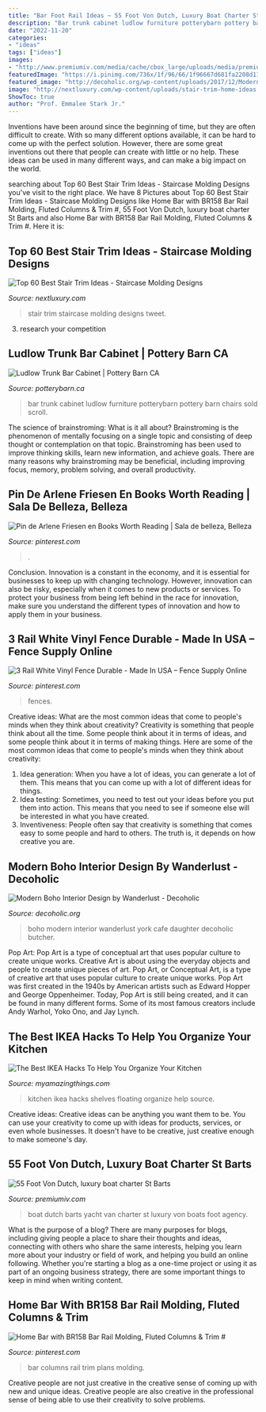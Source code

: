 ```yaml
---
title: "Bar Foot Rail Ideas ~ 55 Foot Von Dutch, Luxury Boat Charter St Barts"
description: "Bar trunk cabinet ludlow furniture potterybarn pottery barn chairs sold scroll"
date: "2022-11-20"
categories:
- "ideas"
tags: ["ideas"]
images:
- "http://www.premiumiv.com/media/cache/cbox_large/uploads/media/premium-iv--barthelemy-luxury-boat-rental-agency-gustavia-guide-skipper-design-yacht-van-deutch-55ft-1.jpeg"
featuredImage: "https://i.pinimg.com/736x/1f/96/66/1f96667d681fa2208d118e617869a6b8--nail-pro-pedicure-bowls.jpg"
featured_image: "http://decoholic.org/wp-content/uploads/2017/12/Modern-Boho-Interior-Design-5.jpg"
image: "http://nextluxury.com/wp-content/uploads/stair-trim-home-ideas.jpg"
ShowToc: true
author: "Prof. Emmalee Stark Jr."
---
```



Inventions have been around since the beginning of time, but they are often difficult to create. With so many different options available, it can be hard to come up with the perfect solution. However, there are some great inventions out there that people can create with little or no help. These ideas can be used in many different ways, and can make a big impact on the world.

	

		
searching about Top 60 Best Stair Trim Ideas - Staircase Molding Designs you've visit to the right place. We have 8 Pictures about Top 60 Best Stair Trim Ideas - Staircase Molding Designs like Home Bar with BR158 Bar Rail Molding, Fluted Columns &amp; Trim #, 55 Foot Von Dutch, luxury boat charter St Barts and also Home Bar with BR158 Bar Rail Molding, Fluted Columns &amp; Trim #. Here it is:
		
    
## Top 60 Best Stair Trim Ideas - Staircase Molding Designs

<img loading=lazy src="http://nextluxury.com/wp-content/uploads/stair-trim-home-ideas.jpg" onerror="this.onerror=null;this.src='https://tse3.mm.bing.net/th?id=OIP.7MlBieNba08edhFxc3-6FAAAAA&amp;pid=15.1';" alt="Top 60 Best Stair Trim Ideas - Staircase Molding Designs">

_Source: nextluxury.com_

>stair trim staircase molding designs tweet. 

	

3. research your competition 

    
## Ludlow Trunk Bar Cabinet | Pottery Barn CA

<img loading=lazy src="http://www.potterybarn.ca/core/media/media.nl?id=19378617&amp;c=3572911&amp;h=509e77547242bfd139e9&amp;resizeid=25&amp;resizeh=1200&amp;resizew=1200" onerror="this.onerror=null;this.src='https://tse3.mm.bing.net/th?id=OIP.B0Bg8rCB1Zx6WIorj7ZXBQHaGq&amp;pid=15.1';" alt="Ludlow Trunk Bar Cabinet | Pottery Barn CA">

_Source: potterybarn.ca_

>bar trunk cabinet ludlow furniture potterybarn pottery barn chairs sold scroll. 

	

The science of brainstroming: What is it all about?
Brainstroming is the phenomenon of mentally focusing on a single topic and consisting of deep thought or contemplation on that topic. Brainstroming has been used to improve thinking skills, learn new information, and achieve goals. There are many reasons why brainstroming may be beneficial, including improving focus, memory, problem solving, and overall productivity.

    
## Pin De Arlene Friesen En Books Worth Reading | Sala De Belleza, Belleza

<img loading=lazy src="https://i.pinimg.com/736x/1f/96/66/1f96667d681fa2208d118e617869a6b8--nail-pro-pedicure-bowls.jpg" onerror="this.onerror=null;this.src='https://tse3.mm.bing.net/th?id=OIP.CU88btZQwkmr5-KRRwndnAHaHa&amp;pid=15.1';" alt="Pin de Arlene Friesen en Books Worth Reading | Sala de belleza, Belleza">

_Source: pinterest.com_

>. 

	

Conclusion.
Innovation is a constant in the economy, and it is essential for businesses to keep up with changing technology. However, innovation can also be risky, especially when it comes to new products or services. To protect your business from being left behind in the race for innovation, make sure you understand the different types of innovation and how to apply them in your business.

    
## 3 Rail White Vinyl Fence Durable - Made In USA – Fence Supply Online

<img loading=lazy src="https://i.pinimg.com/736x/41/18/49/4118496b314ae19a676f5bd72bf3f441.jpg" onerror="this.onerror=null;this.src='https://tse2.mm.bing.net/th?id=OIP.D5QDzxsGvq-mWoKI_ENtuwHaEJ&amp;pid=15.1';" alt="3 Rail White Vinyl Fence Durable - Made In USA – Fence Supply Online">

_Source: pinterest.com_

>fences. 

	

Creative ideas: What are the most common ideas that come to people's minds when they think about creativity?
Creativity is something that people think about all the time. Some people think about it in terms of ideas, and some people think about it in terms of making things. Here are some of the most common ideas that come to people's minds when they think about creativity: 
1. Idea generation: When you have a lot of ideas, you can generate a lot of them. This means that you can come up with a lot of different ideas for things. 
2. Idea testing: Sometimes, you need to test out your ideas before you put them into action. This means that you need to see if someone else will be interested in what you have created. 
3. Inventiveness: People often say that creativity is something that comes easy to some people and hard to others. The truth is, it depends on how creative you are.

    
## Modern Boho Interior Design By Wanderlust - Decoholic

<img loading=lazy src="http://decoholic.org/wp-content/uploads/2017/12/Modern-Boho-Interior-Design-5.jpg" onerror="this.onerror=null;this.src='https://tse1.mm.bing.net/th?id=OIP.0zxv_Eg0aGDzIXm-9nalvgHaLJ&amp;pid=15.1';" alt="Modern Boho Interior Design by Wanderlust - Decoholic">

_Source: decoholic.org_

>boho modern interior wanderlust york cafe daughter decoholic butcher. 

	

Pop Art: Pop Art is a type of conceptual art that uses popular culture to create unique works.
Creative Art is about using the everyday objects and people to create unique pieces of art. Pop Art, or Conceptual Art, is a type of creative art that uses popular culture to create unique works. Pop Art was first created in the 1940s by American artists such as Edward Hopper and George Oppenheimer. Today, Pop Art is still being created, and it can be found in many different forms. Some of its most famous creators include Andy Warhol, Yoko Ono, and Jay Lynch.

    
## The Best IKEA Hacks To Help You Organize Your Kitchen

<img loading=lazy src="http://myamazingthings.com/wp-content/uploads/2017/02/Floating-Shelves-678x1024.jpg" onerror="this.onerror=null;this.src='https://tse3.mm.bing.net/th?id=OIP.-D--rmX02BK7FM_SRJbbbwHaLL&amp;pid=15.1';" alt="The Best IKEA Hacks To Help You Organize Your Kitchen">

_Source: myamazingthings.com_

>kitchen ikea hacks shelves floating organize help source. 

	

Creative ideas:
Creative ideas can be anything you want them to be. You can use your creativity to come up with ideas for products, services, or even whole businesses. It doesn't have to be creative, just creative enough to make someone's day.

    
## 55 Foot Von Dutch, Luxury Boat Charter St Barts

<img loading=lazy src="http://www.premiumiv.com/media/cache/cbox_large/uploads/media/premium-iv--barthelemy-luxury-boat-rental-agency-gustavia-guide-skipper-design-yacht-van-deutch-55ft-1.jpeg" onerror="this.onerror=null;this.src='https://tse1.mm.bing.net/th?id=OIP.KjwowoUqdqgmSZlXK2iKuwHaE1&amp;pid=15.1';" alt="55 Foot Von Dutch, luxury boat charter St Barts">

_Source: premiumiv.com_

>boat dutch barts yacht van charter st luxury von boats foot agency. 

	

What is the purpose of a blog?
There are many purposes for blogs, including giving people a place to share their thoughts and ideas, connecting with others who share the same interests, helping you learn more about your industry or field of work, and helping you build an online following. Whether you're starting a blog as a one-time project or using it as part of an ongoing business strategy, there are some important things to keep in mind when writing content.

    
## Home Bar With BR158 Bar Rail Molding, Fluted Columns &amp; Trim #

<img loading=lazy src="https://i.pinimg.com/736x/aa/dc/6e/aadc6e13d96b10a063d1fa1d0d177baa.jpg" onerror="this.onerror=null;this.src='https://tse2.mm.bing.net/th?id=OIP.VrkSbFNL-brCn9AbOc5xDQHaJ4&amp;pid=15.1';" alt="Home Bar with BR158 Bar Rail Molding, Fluted Columns &amp; Trim #">

_Source: pinterest.com_

>bar columns rail trim plans molding. 

	

Creative people are not just creative in the creative sense of coming up with new and unique ideas. Creative people are also creative in the professional sense of being able to use their creativity to solve problems.

